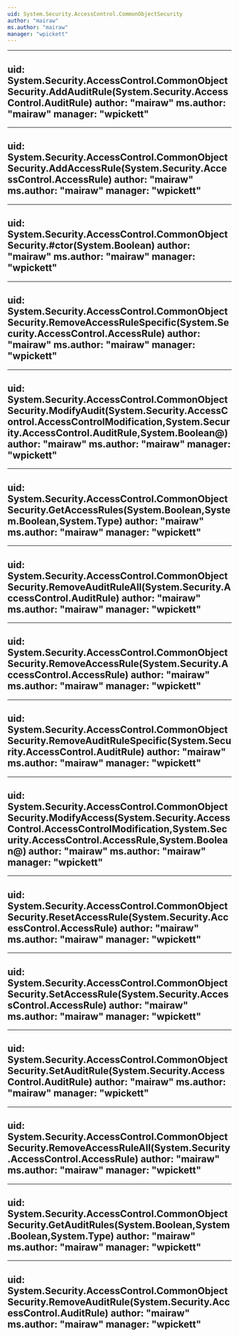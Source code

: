 ```yaml
---
uid: System.Security.AccessControl.CommonObjectSecurity
author: "mairaw"
ms.author: "mairaw"
manager: "wpickett"
---
```


---
uid: System.Security.AccessControl.CommonObjectSecurity.AddAuditRule(System.Security.AccessControl.AuditRule)
author: "mairaw"
ms.author: "mairaw"
manager: "wpickett"
---

---
uid: System.Security.AccessControl.CommonObjectSecurity.AddAccessRule(System.Security.AccessControl.AccessRule)
author: "mairaw"
ms.author: "mairaw"
manager: "wpickett"
---

---
uid: System.Security.AccessControl.CommonObjectSecurity.#ctor(System.Boolean)
author: "mairaw"
ms.author: "mairaw"
manager: "wpickett"
---

---
uid: System.Security.AccessControl.CommonObjectSecurity.RemoveAccessRuleSpecific(System.Security.AccessControl.AccessRule)
author: "mairaw"
ms.author: "mairaw"
manager: "wpickett"
---

---
uid: System.Security.AccessControl.CommonObjectSecurity.ModifyAudit(System.Security.AccessControl.AccessControlModification,System.Security.AccessControl.AuditRule,System.Boolean@)
author: "mairaw"
ms.author: "mairaw"
manager: "wpickett"
---

---
uid: System.Security.AccessControl.CommonObjectSecurity.GetAccessRules(System.Boolean,System.Boolean,System.Type)
author: "mairaw"
ms.author: "mairaw"
manager: "wpickett"
---

---
uid: System.Security.AccessControl.CommonObjectSecurity.RemoveAuditRuleAll(System.Security.AccessControl.AuditRule)
author: "mairaw"
ms.author: "mairaw"
manager: "wpickett"
---

---
uid: System.Security.AccessControl.CommonObjectSecurity.RemoveAccessRule(System.Security.AccessControl.AccessRule)
author: "mairaw"
ms.author: "mairaw"
manager: "wpickett"
---

---
uid: System.Security.AccessControl.CommonObjectSecurity.RemoveAuditRuleSpecific(System.Security.AccessControl.AuditRule)
author: "mairaw"
ms.author: "mairaw"
manager: "wpickett"
---

---
uid: System.Security.AccessControl.CommonObjectSecurity.ModifyAccess(System.Security.AccessControl.AccessControlModification,System.Security.AccessControl.AccessRule,System.Boolean@)
author: "mairaw"
ms.author: "mairaw"
manager: "wpickett"
---

---
uid: System.Security.AccessControl.CommonObjectSecurity.ResetAccessRule(System.Security.AccessControl.AccessRule)
author: "mairaw"
ms.author: "mairaw"
manager: "wpickett"
---

---
uid: System.Security.AccessControl.CommonObjectSecurity.SetAccessRule(System.Security.AccessControl.AccessRule)
author: "mairaw"
ms.author: "mairaw"
manager: "wpickett"
---

---
uid: System.Security.AccessControl.CommonObjectSecurity.SetAuditRule(System.Security.AccessControl.AuditRule)
author: "mairaw"
ms.author: "mairaw"
manager: "wpickett"
---

---
uid: System.Security.AccessControl.CommonObjectSecurity.RemoveAccessRuleAll(System.Security.AccessControl.AccessRule)
author: "mairaw"
ms.author: "mairaw"
manager: "wpickett"
---

---
uid: System.Security.AccessControl.CommonObjectSecurity.GetAuditRules(System.Boolean,System.Boolean,System.Type)
author: "mairaw"
ms.author: "mairaw"
manager: "wpickett"
---

---
uid: System.Security.AccessControl.CommonObjectSecurity.RemoveAuditRule(System.Security.AccessControl.AuditRule)
author: "mairaw"
ms.author: "mairaw"
manager: "wpickett"
---
